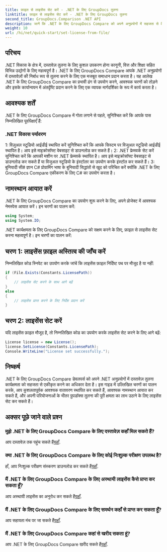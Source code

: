 ```yaml
---
title: फ़ाइल से लाइसेंस सेट करें - .NET के लिए GroupDocs तुलना
linktitle: फ़ाइल से लाइसेंस सेट करें - .NET के लिए GroupDocs तुलना
second_title: GroupDocs.Comparison .NET API
description: जानें कि .NET के लिए GroupDocs Compare को अपने अनुप्रयोगों में सहजता से कैसे एकीकृत किया जाए। आसानी से सेट अप करें, नामस्थान आयात करें और दस्तावेज़ों की तुलना करें।
weight: 10
url: /hi/net/quick-start/set-license-from-file/
---
```

## परिचय
.NET विकास के क्षेत्र में, दस्तावेज़ तुलना के लिए कुशल उपकरण होना कानूनी, वित्त और शिक्षा सहित विभिन्न उद्योगों के लिए महत्वपूर्ण है। .NET के लिए GroupDocs Compare आपके .NET अनुप्रयोगों में दस्तावेज़ों की निर्बाध रूप से तुलना करने के लिए एक मजबूत समाधान प्रदान करता है। यह आलेख .NET के लिए GroupDocs Compare का प्रभावी ढंग से उपयोग करने, आवश्यक चरणों को तोड़ने और इसके कार्यान्वयन में अंतर्दृष्टि प्रदान करने के लिए एक व्यापक मार्गदर्शिका के रूप में कार्य करता है।
## आवश्यक शर्तें
.NET के लिए GroupDocs Compare में गोता लगाने से पहले, सुनिश्चित करें कि आपके पास निम्नलिखित पूर्वापेक्षाएँ हैं:
### .NET विकास पर्यावरण
1: विज़ुअल स्टूडियो आईडीई स्थापित करें
सुनिश्चित करें कि आपके सिस्टम पर विजुअल स्टूडियो आईडीई स्थापित है। आप इसे माइक्रोसॉफ्ट वेबसाइट से डाउनलोड कर सकते हैं।
2: .NET फ्रेमवर्क सेट करें
सुनिश्चित करें कि आपकी मशीन पर .NET फ्रेमवर्क स्थापित है। आप इसे माइक्रोसॉफ्ट वेबसाइट से डाउनलोड कर सकते हैं या विजुअल स्टूडियो के इंस्टॉलर का उपयोग करके इंस्टॉल कर सकते हैं।
3: बुनियादी सी# ज्ञान
C# प्रोग्रामिंग भाषा के बुनियादी सिद्धांतों से खुद को परिचित करें क्योंकि .NET के लिए GroupDocs Compare एकीकरण के लिए C# का उपयोग करता है।

## नामस्थान आयात करें
.NET के लिए GroupDocs Compare का उपयोग शुरू करने के लिए, अपने प्रोजेक्ट में आवश्यक नेमस्पेस आयात करें। इन चरणों का पालन करें:
```csharp
using System;
using System.IO;
```

.NET कार्यक्षमता के लिए GroupDocs Compare को सक्षम करने के लिए, फ़ाइल से लाइसेंस सेट करना महत्वपूर्ण है। इन चरणों का पालन करें:
## चरण 1: लाइसेंस फ़ाइल अस्तित्व की जाँच करें
निम्नलिखित कोड स्निपेट का उपयोग करके जांचें कि लाइसेंस फ़ाइल निर्दिष्ट पथ पर मौजूद है या नहीं:
```csharp
if (File.Exists(Constants.LicensePath))
{
    // लाइसेंस सेट करने के साथ आगे बढ़ें
}
else
{
    // लाइसेंस प्राप्त करने के लिए निर्देश प्रदान करें
}
```
## चरण 2: लाइसेंस सेट करें
यदि लाइसेंस फ़ाइल मौजूद है, तो निम्नलिखित कोड का उपयोग करके लाइसेंस सेट करने के लिए आगे बढ़ें:
```csharp
License license = new License();
license.SetLicense(Constants.LicensePath);
Console.WriteLine("License set successfully.");
```

## निष्कर्ष
.NET के लिए GroupDocs Compare डेवलपर्स को अपने .NET अनुप्रयोगों में दस्तावेज़ तुलना कार्यक्षमता को सहजता से एकीकृत करने का अधिकार देता है। इस गाइड में उल्लिखित चरणों का पालन करके, आप कुशलतापूर्वक आवश्यक वातावरण स्थापित कर सकते हैं, आवश्यक नामस्थान आयात कर सकते हैं, और अपनी परियोजनाओं के भीतर ग्रुपडॉक्स तुलना की पूरी क्षमता का लाभ उठाने के लिए लाइसेंस सेट कर सकते हैं।
## अक्सर पूछे जाने वाले प्रश्न
### मुझे .NET के लिए GroupDocs Compare के लिए दस्तावेज़ कहाँ मिल सकते हैं?
 आप दस्तावेज़ तक पहुंच सकते हैं[यहाँ](https://tutorials.groupdocs.com/comparison/net/).
### क्या .NET के लिए GroupDocs Compare के लिए कोई निःशुल्क परीक्षण उपलब्ध है?
 हाँ, आप निःशुल्क परीक्षण संस्करण डाउनलोड कर सकते हैं[यहाँ](https://releases.groupdocs.com/).
### मैं .NET के लिए GroupDocs Compare के लिए अस्थायी लाइसेंस कैसे प्राप्त कर सकता हूँ?
 आप अस्थायी लाइसेंस का अनुरोध कर सकते हैं[यहाँ](https://purchase.groupdocs.com/temporary-license/).
### मैं .NET के लिए GroupDocs Compare के लिए समर्थन कहाँ से प्राप्त कर सकता हूँ?
 आप सहायता मंच पर जा सकते हैं[यहाँ](https://forum.groupdocs.com/c/comparison/12).
### मैं .NET के लिए GroupDocs Compare कहां से खरीद सकता हूं?
 आप .NET के लिए GroupDocs Compare खरीद सकते हैं[यहाँ](https://purchase.groupdocs.com/buy).